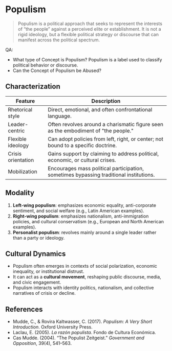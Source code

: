 # Populism

> Populism is a political approach that seeks to represent the interests of “the people” against a perceived elite or establishment. It is not a rigid ideology, but a flexible political strategy or discourse that can manifest across the political spectrum.

QA:

- What type of Concept is Populism? Populism is a label used to classify political behavior or discourse.
- Can the Concept of Populism be Abused?

## Characterization

| Feature                         | Description                                                                 |
|---------------------------------|-----------------------------------------------------------------------------|
| Rhetorical style                 | Direct, emotional, and often confrontational language.                      |
| Leader-centric                   | Often revolves around a charismatic figure seen as the embodiment of "the people." |
| Flexible ideology                | Can adopt policies from left, right, or center; not bound to a specific doctrine. |
| Crisis orientation               | Gains support by claiming to address political, economic, or cultural crises. |
| Mobilization                     | Encourages mass political participation, sometimes bypassing traditional institutions. |

## Modality

1. **Left-wing populism**: emphasizes economic equality, anti-corporate sentiment, and social welfare (e.g., Latin American examples).  
2. **Right-wing populism**: emphasizes nationalism, anti-immigration policies, and cultural conservatism (e.g., European and North American examples).  
3. **Personalist populism**: revolves mainly around a single leader rather than a party or ideology.  

## Cultural Dynamics

- Populism often emerges in contexts of social polarization, economic inequality, or institutional distrust.
- It can act as a **cultural movement**, reshaping public discourse, media, and civic engagement.
- Populism interacts with identity politics, nationalism, and collective narratives of crisis or decline.

## References

- Mudde, C., & Rovira Kaltwasser, C. (2017). *Populism: A Very Short Introduction*. Oxford University Press.  
- Laclau, E. (2005). *La razón populista*. Fondo de Cultura Económica.  
- Cas Mudde. (2004). “The Populist Zeitgeist.” *Government and Opposition*, 39(4), 541–563.
